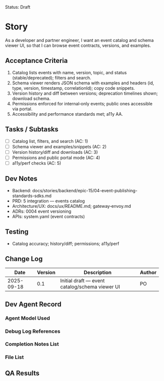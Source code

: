 Status: Draft

# Story
As a developer and partner engineer,
I want an event catalog and schema viewer UI,
so that I can browse event contracts, versions, and examples.

## Acceptance Criteria
1. Catalog lists events with name, version, topic, and status (stable/deprecated); filters and search.
2. Schema viewer renders JSON schema with examples and headers (id, type, version, timestamp, correlationId); copy code snippets.
3. Version history and diff between versions; deprecation timelines shown; download schema.
4. Permissions enforced for internal‑only events; public ones accessible via portal.
5. Accessibility and performance standards met; a11y AA.

## Tasks / Subtasks
- [ ] Catalog list, filters, and search (AC: 1)
- [ ] Schema viewer and examples/snippets (AC: 2)
- [ ] Version history/diff and downloads (AC: 3)
- [ ] Permissions and public portal mode (AC: 4)
- [ ] a11y/perf checks (AC: 5)

## Dev Notes
- Backend: docs/stories/backend/epic-15/04-event-publishing-standards-sdks.md
- PRD: 5 integration — events catalog
- Architecture/UX: docs/ux/README.md; gateway‑envoy.md
- ADRs: 0004 event versioning
- APIs: system.yaml (event contracts)

## Testing
- Catalog accuracy; history/diff; permissions; a11y/perf

## Change Log
| Date       | Version | Description                                        | Author |
|------------|---------|----------------------------------------------------|--------|
| 2025-09-18 | 0.1     | Initial draft — event catalog/schema viewer UI   | PO     |

## Dev Agent Record

### Agent Model Used
<record at implementation time>

### Debug Log References
<links at implementation time>

### Completion Notes List
<notes at implementation time>

### File List
<files at implementation time>

## QA Results
<QA to fill>

